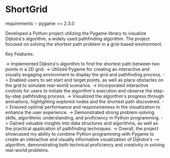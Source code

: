 # ShortGrid
requirements :- pygame == 2.3.0

Developed a Python project utilizing the Pygame library to visualize Dijkstra's algorithm, a widely used pathfinding algorithm. The project focused on solving the shortest path problem in a grid-based environment.

Key Features:

-> Implemented Dijkstra's algorithm to find the shortest path between two points in a 2D grid.
-> Utilized Pygame for creating an interactive and visually engaging environment to display the grid and pathfinding process.
-> Enabled users to set start and target points, as well as place obstacles on the grid to simulate real-world scenarios.
-> Incorporated interactive controls for users to initiate the algorithm's execution and observe the step-by-step pathfinding process.
-> Visualized the algorithm's progress through animations, highlighting explored nodes and the shortest path discovered.
-> Ensured optimal performance and responsiveness in the visualization to enhance the user experience.
-> Demonstrated strong problem-solving skills, algorithmic understanding, and proficiency in Python programming.
-> Gained valuable insights into data structures and algorithms, as well as the practical application of pathfinding techniques.
-> Overall, the project showcased my ability to combine Python programming with Pygame to create an interactive and visually informative visualization of Dijkstra's --> algorithm, demonstrating both technical proficiency and creativity in solving real-world problems.
